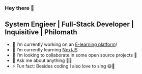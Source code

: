 ### Hey there 👋

<!--
**iAmmar7/iAmmar7** is a ✨ _special_ ✨ repository because its `README.md` (this file) appears on your GitHub profile.

Here are some ideas to get you started:
-->

## System Engieer | Full-Stack Developer | Inquisitive | Philomath

- 🔭 I’m currently working on an [E-learning platform](https://parhako.com)!
- 🌱 I’m currently learning [NextJS](https://github.com/vercel/next.js)
- 👯 I’m looking to collaborate in some open source projects 📂
- 💬 Ask me about anything 🤷‍♂️
- ⚡ Fun fact: Besides coding I also love to sing 😄🎵
